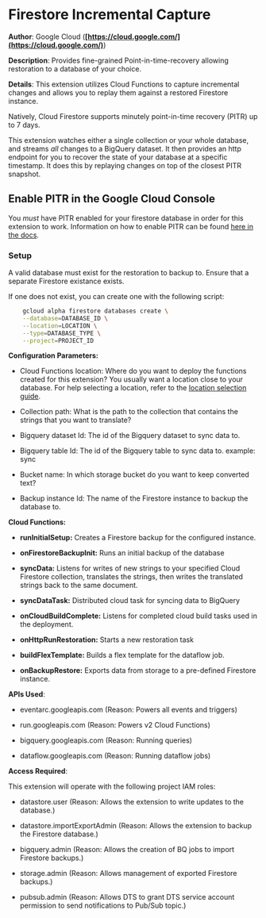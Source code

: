 # Firestore Incremental Capture

**Author**: Google Cloud (**[https://cloud.google.com/](https://cloud.google.com/)**)

**Description**: Provides fine-grained Point-in-time-recovery allowing restoration to a database of your choice.



**Details**: This extension utilizes Cloud Functions to capture incremental changes and allows you to replay them against a restored Firestore instance.

Natively, Cloud Firestore supports minutely point-in-time recovery (PITR) up to 7 days.

This extension watches either a single collection or your whole database, and streams _all_ changes to a BigQuery dataset. It then provides an http endpoint for you to recover the state of your database at a specific timestamp. It does this by replaying changes on top of the closest PITR snapshot.

## Enable PITR in the Google Cloud Console

You _must_ have PITR enabled for your firestore database in order for this extension to work. Information on how to enable PITR can be found [here in the docs](https://firebase.google.com/docs/firestore/use-pitr).

### Setup

A valid database must exist for the restoration to backup to. Ensure that a separate Firestore existance exists.

If one does not exist, you can create one with the following script:

```bash
    gcloud alpha firestore databases create \
    --database=DATABASE_ID \
    --location=LOCATION \
    --type=DATABASE_TYPE \
    --project=PROJECT_ID

```




**Configuration Parameters:**

* Cloud Functions location: Where do you want to deploy the functions created for this extension? You usually want a location close to your database. For help selecting a location, refer to the [location selection guide](https://firebase.google.com/docs/functions/locations).

* Collection path: What is the path to the collection that contains the strings that you want to translate?


* Bigquery dataset Id: The id of the Bigquery dataset to sync data to.


* Bigquery table Id: The id of the Bigquery table to sync data to. example: sync


* Bucket name: In which storage bucket do you want to keep converted text?


* Backup instance Id: The name of the Firestore instance to backup the database to.




**Cloud Functions:**

* **runInitialSetup:** Creates a Firestore backup for the configured instance.

* **onFirestoreBackupInit:** Runs an initial backup of the database

* **syncData:** Listens for writes of new strings to your specified Cloud Firestore collection, translates the strings, then writes the translated strings back to the same document.

* **syncDataTask:** Distributed cloud task for syncing data to BigQuery

* **onCloudBuildComplete:** Listens for completed cloud build tasks used in the deployment.

* **onHttpRunRestoration:** Starts a new restoration task

* **buildFlexTemplate:** Builds a flex template for the dataflow job.

* **onBackupRestore:** Exports data from storage to a pre-defined Firestore instance.



**APIs Used**:

* eventarc.googleapis.com (Reason: Powers all events and triggers)

* run.googleapis.com (Reason: Powers v2 Cloud Functions)

* bigquery.googleapis.com (Reason: Running queries)

* dataflow.googleapis.com (Reason: Running dataflow jobs)



**Access Required**:



This extension will operate with the following project IAM roles:

* datastore.user (Reason: Allows the extension to write updates to the database.)

* datastore.importExportAdmin (Reason: Allows the extension to backup the Firestore database.)

* bigquery.admin (Reason: Allows the creation of BQ jobs to import Firestore backups.)

* storage.admin (Reason: Allows management of exported Firestore backups.)

* pubsub.admin (Reason: Allows DTS to grant DTS service account permission to send notifications to Pub/Sub topic.)
